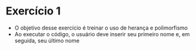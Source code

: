 # Exercício 1
- O objetivo desse exercício é treinar o uso de herança e polimorfismo
- Ao executar o código, o usuário deve inserir seu primeiro nome e, em seguida, seu último nome

<div display: inline-block
  <img src = "https://user-images.githubusercontent.com/114308727/203124747-9b293fc7-1849-4f89-a595-2d16f0c22380.png">
</div>

